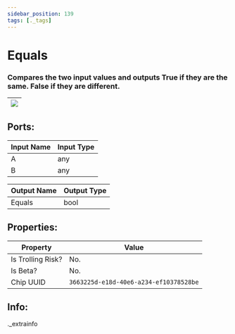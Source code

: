 ```yaml
---
sidebar_position: 139
tags: [._tags]
---
```


# Equals


### Compares the two input values and outputs True if they are the same. False if they are different.

| ![](https://images-ext-2.discordapp.net/external/MPmIaQzlEPmgGWlgi-WxBBXt0Bjv_zWPkg1y1f_sy3s/https/www.recroomcircuits.com/image/circuit/absolute-value?width=206&height=108) |
|-----|

## Ports:

| Input Name | Input Type |
|-----------|-----------|
| A | any |
| B | any |

| Output Name | Output Type |
|-----------|-----------|
| Equals | bool |

## Properties:

| Property  | Value |
|-------------------|-----------|
| Is Trolling Risk? | No. |
| Is Beta? | No. |
| Chip UUID | `3663225d-e18d-40e6-a234-ef10378528be` |

## Info:
._extrainfo